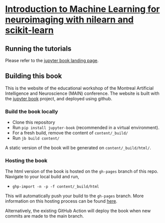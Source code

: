 # [Introduction to Machine Learning for neuroimaging with nilearn and scikit-learn](https://main-educational.github.io/intro_nilearn/intro.html)

## Running the tutorials
Please refer to the [jupyter book landing page](https://main-educational.github.io/intro_nilearn/intro.html).

## Building this book

This is the website of the educational workshop of the Montreal Artificial Intelligence and Neuroscience (MAIN) conference.
The website is built with the [jupyter book](https://jupyterbook.org/) project, and deployed using github.

### Build the book locally
- Clone this repository
- Run `pip install jupyter-book` (recommended in a virtual environment).
- For a fresh build, remove the content of `content/_build/`
- Run `jb build content/`

A static version of the book will be generated on `content/_build/html/`.

### Hosting the book

The html version of the book is hosted on the `gh-pages` branch of this repo. Navigate to your local build and run,
- `ghp-import -n -p -f content/_build/html`

This will automatically push your build to the `gh-pages` branch. More information on this hosting process can be found [here](https://jupyterbook.org/publish/gh-pages.html#manually-host-your-book-with-github-pages).

Alternatively, the existing GitHub Action will deploy the book when new commits are made to the main branch.
